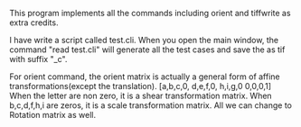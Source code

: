 This program implements all the commands including orient and tiffwrite as extra credits.

I have write a script called test.cli.
When you open the main window, the command "read test.cli" will generate all the test cases and save the as tif with suffix "_c".

For orient command, the orient matrix is actually a general form of affine transformations(except the translation). 
[a,b,c,0,
d,e,f,0,
h,i,g,0
0,0,0,1]
When the letter are non zero, it is a shear transformation matrix.
When b,c,d,f,h,i are zeros, it is a  scale transformation matrix.
All we can change to Rotation matrix as well.
